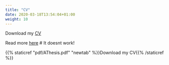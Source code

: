 ```yaml
---
title: "CV"
date: 2020-03-18T13:54:04+01:00
weight: 10
---
```


Download my [CV](https://github.com/amaya-nogalesgomez/amaya-nogalesgomez.github.io/blob/master/cv-07012020.pdf)


Read more [here](./AThesis.pdf) # It doesnt work!

 
{{% staticref "pdf/AThesis.pdf" "newtab" %}}Download my CV{{% /staticref %}}


